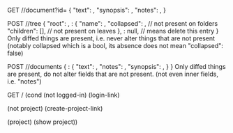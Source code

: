 GET /<proj-id>/document?id=<id>
{
  "text": <text>,
  "synopsis": <synopsis>,
  "notes": <notes>,
}

POST /<proj-id>/tree
{
  "root": <id>,
  <id>: {
    "name": <string>,
    "collapsed": <bool>,  // not present on folders
    "children": [<id>],   // not present on leaves
  },
  <id>: null,             // means delete this entry
}
Only diffed things are present, i.e. never alter things that are not present
(notably collapsed which is a bool, its absence does not mean "collapsed": false)

POST /<proj-id>/documents
{
  <id>: {
    "text": <text>,
    "notes": <notes>,
    "synopsis": <synopsis>,
  }
}
Only diffed things are present, do not alter fields that are not present.
(not even inner fields, i.e. "notes")

GET /<proj-id>
(cond
  (not logged-in)
  (login-link)

  (not project)
  (create-project-link)

  (project)
  (show project))

